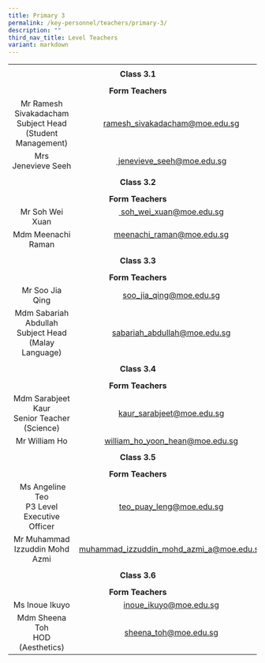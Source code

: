 ```yaml
---
title: Primary 3
permalink: /key-personnel/teachers/primary-3/
description: ""
third_nav_title: Level Teachers
variant: markdown
---
```

<table style="margin-left: auto; margin-right: auto;" border="0" width="100%" cellspacing="0">
<tbody>
<tr>
<td style="text-align: center;" colspan="2" height="41"><strong>Class 3.1</strong></td>
</tr>
	
<tr style="text-align: center;">
<td colspan="2" style="text-align: center;" height="25"><strong>Form Teachers</strong></td>
</tr>

<tr style="text-align: center;">
<td width="50%">Mr Ramesh Sivakadacham<br>Subject Head (Student Management)</td>
<td width="50%"><a href="mailto:ramesh_sivakadacham@moe.edu.sg" target="">ramesh_sivakadacham@moe.edu.sg</a></td>
</tr>

<tr style="text-align: center;">
<td>
<div>Mrs Jenevieve&nbsp;Seeh</div>
</td>
<td><a href="mailto:&nbsp;jenevieve_seeh@moe.edu.sg" target="">&nbsp;jenevieve_seeh@moe.edu.sg</a></td>
</tr>

<tr style="text-align: center;">
<td colspan="2" style="text-align: center;" height="41"><strong>Class 3.2</strong></td>
</tr>

<tr style="text-align: center;">
<td colspan="2" style="text-align: center;" height="25"><strong>Form Teachers</strong></td>
</tr>

<tr style="text-align: center;">
<td width="50%">Mr Soh&nbsp;Wei Xuan</td>
<td><a href="mailto:&nbsp;soh_wei_xuan@moe.edu.sg" target="">&nbsp;soh_wei_xuan@moe.edu.sg</a><br><br></td>
</tr>

<tr style="text-align: center;">
<td>Mdm Meenachi Raman</td>
<td><a href="mailto:meenachi_raman@moe.edu.sg" target="">meenachi_raman@moe.edu.sg</a><br><br></td>
</tr>

<tr style="text-align: center;">
<td colspan="2" style="text-align: center;" height="41"><strong>Class 3.3</strong></td>
</tr>
	
<tr style="text-align: center;">
<td colspan="2" style="text-align: center;" height="25"><strong>Form Teachers</strong></td>
</tr>
	
<tr style="text-align: center;">
<td>Mr Soo Jia Qing</td>
<td><a href="mailto:soo_jia_qing@moe.edu.sg" target="">soo_jia_qing@moe.edu.sg</a></td>
</tr>

	
<tr style="text-align: center;">
<td width="50%">Mdm Sabariah Abdullah<br>Subject Head (Malay Language)</td>
<td width="50%"><a href="mailto:sabariah_abdullah@moe.edu.sg" target="">sabariah_abdullah@moe.edu.sg</a></td>
</tr>

	
<tr style="text-align: center;">
<td colspan="2" style="text-align: center;" height="41"><strong>Class 3.4</strong></td>
</tr>
	
<tr style="text-align: center;">
<td colspan="2" style="text-align: center;" height="25"><strong>Form Teachers</strong></td>
</tr>
	
<tr style="text-align: center;">
<td width="50%">Mdm&nbsp;Sarabjeet Kaur<br>Senior Teacher (Science)</td>
<td width="50%"><a href="mailto:kaur_sarabjeet@moe.edu.sg" target="">kaur_sarabjeet@moe.edu.sg</a></td>
</tr>
	
<tr style="text-align: center;">
<td>Mr William Ho</td>
<td><a href="mailto:william_ho_yoon_hean@moe.edu.sg" target="">william_ho_yoon_hean@moe.edu.sg</a></td>
</tr>
	
<tr style="text-align: center;">
<td colspan="2" style="text-align: center;" height="41"><strong>Class 3.5</strong></td>
</tr>
	
<tr style="text-align: center;">
<td colspan="2" style="text-align: center;" height="25"><strong>Form Teachers</strong></td>
</tr>
	
<tr style="text-align: center;">
<td>&nbsp;Ms Angeline Teo <br>
P3 Level Executive Officer</td>
<td><a href="mailto:teo_puay_leng@moe.edu.sg" target="">teo_puay_leng@moe.edu.sg</a></td>
</tr>
	
<tr style="text-align: center;">
<td>
<div>Mr Muhammad Izzuddin&nbsp;Mohd Azmi</div>
</td>
<td><a href="mailto:muhammad_izzuddin_mohd_azmi_a@moe.edu.sg" target="">muhammad_izzuddin_mohd_azmi_a@moe.edu.sg</a></td>
</tr>
	
<tr style="text-align: center;">
<td colspan="2" style="text-align: center;" height="41"><strong>Class 3.6</strong></td>
</tr>
	
<tr style="text-align: center;">
<td colspan="2" style="text-align: center;" height="25"><strong>Form Teachers</strong></td>
</tr>
<tr style="text-align: center;">
<td>Ms Inoue Ikuyo</td>
<td><a href="mailto:inoue_ikuyo@moe.edu.sg" target="">inoue_ikuyo@moe.edu.sg</a></td>
</tr>
	
<tr style="text-align: center;">
<td>Mdm Sheena Toh<br>HOD (Aesthetics)</td>
<td><a href="mailto:sheena_toh@moe.edu.sg" target="">sheena_toh@moe.edu.sg</a></td>
</tr>
</tbody>
</table>